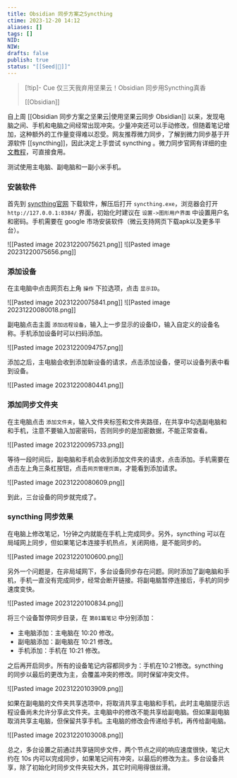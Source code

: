 ```yaml
---
title: Obsidian 同步方案之Syncthing
ctime: 2023-12-20 14:12
aliases: []
tags: []
NID: 
NIW: 
drafts: false
publish: true
status: "[[Seed|🍒]]"
---
```




> [!tip]- Cue
> 仅三天我弃用坚果云！Obsidian 同步用Syncthing真香
> 
> [[Obsidian]]


自上周 [[Obsidian 同步方案之坚果云|使用坚果云同步 Obsidian]] 以来，发现电脑之间、手机和电脑之间经常出现冲突。少量冲突还可以手动修改，但随着笔记增加，这种额外的工作量变得难以忍受。网友推荐微力同步，了解到微力同步基于开源软件 [[syncthing]]，因此决定上手尝试 syncthing 。微力同步官网有详细的[中文教程](http://www.verysync.com/manual/)，可直接食用。

测试使用主电脑、副电脑和一副小米手机。

### 安装软件

首先到 [syncthing官网](https://syncthing.net/index.html) 下载软件，解压后打开 `syncthing.exe`，浏览器会打开 `http://127.0.0.1:8384/` 界面，初始化时建议在 `设置->图形用户界面` 中设置用户名和密码。手机需要在 google 市场安装软件（微云支持网页下载apk以及更多平台）。

![[Pasted image 20231220075621.png]]
![[Pasted image 20231220075656.png]]

### 添加设备

在主电脑中点击网页右上角 `操作` 下拉选项，点击 `显示ID`。

![[Pasted image 20231220075841.png]]
![[Pasted image 20231220080018.png]]

副电脑点击主面 `添加远程设备`，输入上一步显示的设备ID，输入自定义的设备名称。手机添加设备时可以扫码添加。

![[Pasted image 20231220094757.png]]

添加之后，主电脑会收到添加新设备的请求，点击添加设备，便可以设备列表中看到设备。

![[Pasted image 20231220080441.png]]



### 添加同步文件夹

在主电脑点击 `添加文件夹`，输入文件夹标签和文件夹路径，在共享中勾选副电脑和和手机，注意不要输入加密密码，否则同步的是加密数据，不能正常查看。

![[Pasted image 20231220095733.png]]

等待一段时间后，副电脑和手机会收到添加文件夹的请求，点击添加。手机需要在点击左上角三条杠按钮，点击`网页管理页面`，才能看到添加请求。

![[Pasted image 20231220080609.png]]

到此，三台设备的同步就完成了。

### syncthing 同步效果

在电脑上修改笔记，1分钟之内就能在手机上完成同步。另外，syncthing 可以在局域网上同步，但如果笔记本连接手机热点，关闭网络，是不能同步的。

![[Pasted image 20231220100600.png]]


另外一个问题是，在非局域网下，多台设备同步存在问题。同时添加了副电脑和手机，手机一直没有完成同步，经常会断开链接。将副电脑暂停连接后，手机的同步速度变快。

![[Pasted image 20231220100834.png]]

将三个设备暂停同步目录，在 `第01篇笔记` 中分别添加：
- 主电脑添加：主电脑在 10:20 修改。
- 副电脑添加：副电脑在 10:21 修改。
- 手机添加：手机在 10:21 修改。

之后再开启同步。所有的设备笔记内容都同步为：手机在10:21修改。syncthing 的同步以最后的更改为主，会覆盖冲突的修改。同时保留冲突文件。

![[Pasted image 20231220103909.png]]

如果在副电脑的文件夹共享选项中，将取消共享主电脑和手机，此时主电脑提示远程设备尚未允许分享此文件夹。主电脑中的修改不能共享给副电脑。但如果副电脑取消共享主电脑，但保留共享手机。主电脑的修改会传递给手机，再传给副电脑。

![[Pasted image 20231220103008.png]]

总之，多台设置之前通过共享链同步文件，两个节点之间的响应速度很快，笔记大约在 10s 内可以完成同步，如果笔记间有冲突，以最后的修改为主。多台设备共享，除了初始化时同步文件夹较大外，其它时间用得很丝滑。